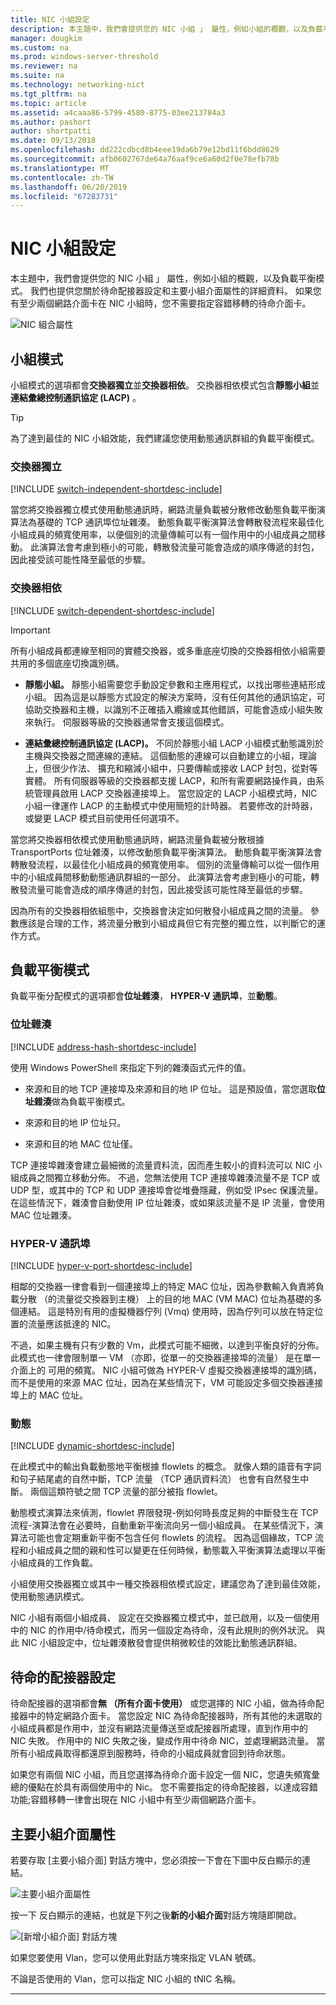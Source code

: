```yaml
---
title: NIC 小組設定
description: 本主題中，我們會提供您的 NIC 小組 」 屬性，例如小組的概觀，以及負載平衡模式。 我們也提供您關於待命配接器設定和主要小組介面屬性的詳細資料。 如果您有至少兩個網路介面卡在 NIC 小組時，您不需要指定容錯移轉的待命介面卡。
manager: dougkim
ms.custom: na
ms.prod: windows-server-threshold
ms.reviewer: na
ms.suite: na
ms.technology: networking-nict
ms.tgt_pltfrm: na
ms.topic: article
ms.assetid: a4caaa86-5799-4580-8775-03ee213784a3
ms.author: pashort
author: shortpatti
ms.date: 09/13/2018
ms.openlocfilehash: dd222cdbcd8b4eee19da6b79e12bd11f6bdd8629
ms.sourcegitcommit: afb0602767de64a76aaf9ce6a60d2f0e78efb78b
ms.translationtype: MT
ms.contentlocale: zh-TW
ms.lasthandoff: 06/20/2019
ms.locfileid: "67283731"
---
```

# <a name="nic-teaming-settings"></a>NIC 小組設定
本主題中，我們會提供您的 NIC 小組 」 屬性，例如小組的概觀，以及負載平衡模式。 我們也提供您關於待命配接器設定和主要小組介面屬性的詳細資料。 如果您有至少兩個網路介面卡在 NIC 小組時，您不需要指定容錯移轉的待命介面卡。


  
![NIC 組合屬性](../../media/Create-a-New-NIC-Team-on-a-Host-Computer-or-VM/nict_06_properties.jpg)  

## <a name="teaming-modes"></a>小組模式 
小組模式的選項都會**交換器獨立**並**交換器相依**。 交換器相依模式包含**靜態小組**並**連結彙總控制通訊協定 (LACP)** 。 

>[!TIP]
>為了達到最佳的 NIC 小組效能，我們建議您使用動態通訊群組的負載平衡模式。  
  
### <a name="switch-independent"></a>交換器獨立
  
[!INCLUDE [switch-independent-shortdesc-include](../../includes/switch-independent-shortdesc-include.md)] 
  
當您將交換器獨立模式使用動態通訊時，網路流量負載被分散修改動態負載平衡演算法為基礎的 TCP 通訊埠位址雜湊。 動態負載平衡演算法會轉散發流程來最佳化小組成員的頻寬使用率，以便個別的流量傳輸可以有一個作用中的小組成員之間移動。 此演算法會考慮到極小的可能，轉散發流量可能會造成的順序傳遞的封包，因此接受該可能性降至最低的步驟。  
  
### <a name="switch-dependent"></a>交換器相依  

[!INCLUDE [switch-dependent-shortdesc-include](../../includes/switch-dependent-shortdesc-include.md)]  
  
> [!IMPORTANT]  
> 所有小組成員都連線至相同的實體交換器，或多重底座切換的交換器相依小組需要共用的多個底座切換識別碼。


- **靜態小組。** 靜態小組需要您手動設定參數和主應用程式，以找出哪些連結形成小組。 因為這是以靜態方式設定的解決方案時，沒有任何其他的通訊協定，可協助交換器和主機，以識別不正確插入纜線或其他錯誤，可能會造成小組失敗來執行。 伺服器等級的交換器通常會支援這個模式。

- **連結彙總控制通訊協定 (LACP)。** 不同於靜態小組 LACP 小組模式動態識別於主機與交換器之間連線的連結。 這個動態的連線可以自動建立的小組，理論上，但很少作法、 擴充和縮減小組中，只要傳輸或接收 LACP 封包，從對等實體。 所有伺服器等級的交換器都支援 LACP，和所有需要網路操作員，由系統管理員啟用 LACP 交換器連接埠上。 當您設定的 LACP 小組模式時，NIC 小組一律運作 LACP 的主動模式中使用簡短的計時器。  若要修改的計時器，或變更 LACP 模式目前使用任何選項不。


當您將交換器相依模式使用動態通訊時，網路流量負載被分散根據 TransportPorts 位址雜湊，以修改動態負載平衡演算法。  動態負載平衡演算法會轉散發流程，以最佳化小組成員的頻寬使用率。 個別的流量傳輸可以從一個作用中的小組成員間移動動態通訊群組的一部分。 此演算法會考慮到極小的可能，轉散發流量可能會造成的順序傳遞的封包，因此接受該可能性降至最低的步驟。  
  
因為所有的交換器相依組態中，交換器會決定如何散發小組成員之間的流量。  參數應該是合理的工作，將流量分散到小組成員但它有完整的獨立性，以判斷它的運作方式。  


## <a name="load-balancing-modes"></a>負載平衡模式  
負載平衡分配模式的選項都會**位址雜湊**， **HYPER-V 通訊埠**，並**動態**。  
  
### <a name="address-hash"></a>位址雜湊
  
[!INCLUDE [address-hash-shortdesc-include](../../includes/address-hash-shortdesc-include.md)]
  
使用 Windows PowerShell 來指定下列的雜湊函式元件的值。  
  
-   來源和目的地 TCP 連接埠及來源和目的地 IP 位址。 這是預設值，當您選取**位址雜湊**做為負載平衡模式。  
  
-   來源和目的地 IP 位址只。  
  
-   來源和目的地 MAC 位址僅。  
  
TCP 連接埠雜湊會建立最細微的流量資料流，因而產生較小的資料流可以 NIC 小組成員之間獨立移動分佈。 不過，您無法使用 TCP 連接埠雜湊流量不是 TCP 或 UDP 型，或其中的 TCP 和 UDP 連接埠會從堆疊隱藏，例如受 IPsec 保護流量。 在這些情況下，雜湊會自動使用 IP 位址雜湊，或如果該流量不是 IP 流量，會使用 MAC 位址雜湊。  
  
### <a name="hyper-v-port"></a>HYPER-V 通訊埠
  
[!INCLUDE [hyper-v-port-shortdesc-include](../../includes/hyper-v-port-shortdesc-include.md)]  
  
相鄰的交換器一律會看到一個連接埠上的特定 MAC 位址，因為參數輸入負責將負載分散 （的流量從交換器到主機） 上的目的地 MAC (VM MAC) 位址為基礎的多個連結。 這是特別有用的虛擬機器佇列 (Vmq) 使用時，因為佇列可以放在特定位置的流量應該抵達的 NIC。  
  
不過，如果主機有只有少數的 Vm，此模式可能不細微，以達到平衡良好的分佈。 此模式也一律會限制單一 VM （亦即，從單一的交換器連接埠的流量） 是在單一介面上的 可用的頻寬。 NIC 小組可做為 HYPER-V 虛擬交換器連接埠的識別碼，而不是使用的來源 MAC 位址，因為在某些情況下，VM 可能設定多個交換器連接埠上的 MAC 位址。  
  
### <a name="dynamic"></a>動態
  
[!INCLUDE [dynamic-shortdesc-include](../../includes/dynamic-shortdesc-include.md)]
  
在此模式中的輸出負載動態地平衡根據 flowlets 的概念。 就像人類的語音有字詞和句子結尾處的自然中斷，TCP 流量 （TCP 通訊資料流） 也會有自然發生中斷。 兩個這類符號之間 TCP 流量的部分被指 flowlet。  
  
動態模式演算法來偵測，flowlet 界限發現-例如何時長度足夠的中斷發生在 TCP 流程-演算法會在必要時，自動重新平衡流向另一個小組成員。  在某些情況下，演算法可能也會定期重新平衡不包含任何 flowlets 的流程。 因為這個緣故，TCP 流程和小組成員之間的親和性可以變更在任何時候，動態載入平衡演算法處理以平衡小組成員的工作負載。  
  
小組使用交換器獨立或其中一種交換器相依模式設定，建議您為了達到最佳效能，使用動態通訊模式。  
  
NIC 小組有兩個小組成員、 設定在交換器獨立模式中，並已啟用，以及一個使用中的 NIC 的作用中/待命模式，而另一個設定為待命，沒有此規則的例外狀況。 與此 NIC 小組設定中，位址雜湊散發會提供稍微較佳的效能比動態通訊群組。  


## <a name="standby-adapter-setting"></a>待命的配接器設定  
待命配接器的選項都會**無 （所有介面卡使用）** 或您選擇的 NIC 小組，做為待命配接器中的特定網路介面卡。 當您設定 NIC 為待命配接器時，所有其他的未選取的小組成員都是作用中，並沒有網路流量傳送至或配接器所處理，直到作用中的 NIC 失敗。 作用中的 NIC 失敗之後，變成作用中待命 NIC，並處理網路流量。 當所有小組成員取得都還原到服務時，待命的小組成員就會回到待命狀態。  

如果您有兩個 NIC 小組，而且您選擇為待命介面卡設定一個 NIC，您遺失頻寬彙總的優點在於具有兩個使用中的 Nic。  您不需要指定的待命配接器，以達成容錯功能;容錯移轉一律會出現在 NIC 小組中有至少兩個網路介面卡。
 
  
## <a name="primary-team-interface-property"></a>主要小組介面屬性  
若要存取 [主要小組介面] 對話方塊中，您必須按一下會在下圖中反白顯示的連結。  
  
![主要小組介面屬性](../../media/Create-a-New-NIC-Team-on-a-Host-Computer-or-VM/nict_10_primaryteaminterface.jpg)  
  
按一下 反白顯示的連結，也就是下列之後**新的小組介面**對話方塊隨即開啟。  
  
![[新增小組介面] 對話方塊](../../media/Create-a-New-NIC-Team-on-a-Host-Computer-or-VM/nict_newteaminterface.jpg)  
  
如果您要使用 Vlan，您可以使用此對話方塊來指定 VLAN 號碼。  
  
不論是否使用的 Vlan，您可以指定 NIC 小組的 tNIC 名稱。  
  


---